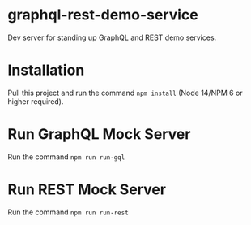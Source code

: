 # graphql-rest-demo-service
Dev server for standing up GraphQL and REST demo services.

# Installation
Pull this project and run the command `npm install` (Node 14/NPM 6 or higher required).

# Run GraphQL Mock Server
Run the command `npm run run-gql`

# Run REST Mock Server
Run the command `npm run run-rest`